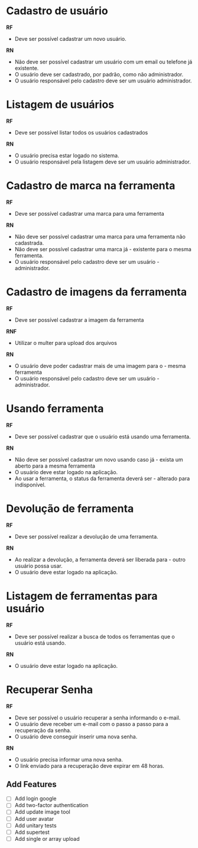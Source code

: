 # Cadastro de usuário

**RF** <!-- => Requisitos funcionais -->

- Deve ser possível cadastrar um novo usuário.

**RN** <!-- => Regra de negócio -->

- Não deve ser possível cadastrar um usuário com um email ou telefone já existente.
- O usuário deve ser cadastrado, por padrão, como não administrador.
- O usuário responsável pelo cadastro deve ser um usuário administrador.

# Listagem de usuários

**RF**

- Deve ser possível listar todos os usuários cadastrados

**RN**

- O usuário precisa estar logado no sistema.
- O usuário responsável pela listagem deve ser um usuário administrador.

# Cadastro de marca na ferramenta

**RF**

- Deve ser possível cadastrar uma marca para uma ferramenta

**RN**

- Não deve ser possível cadastrar uma marca para uma ferramenta não cadastrada.
- Não deve ser possível cadastrar uma marca já - existente para o mesma ferramenta.
- O usuário responsável pelo cadastro deve ser um usuário - administrador.

# Cadastro de imagens da ferramenta

**RF**

- Deve ser possível cadastrar a imagem da ferramenta

**RNF**

- Utilizar o multer para upload dos arquivos

**RN**

- O usuário deve poder cadastrar mais de uma imagem para o - mesma ferramenta
- O usuário responsável pelo cadastro deve ser um usuário - administrador.

# Usando ferramenta

**RF**

- Deve ser possível cadastrar que o usuário está usando uma ferramenta.

**RN**

- Não deve ser possível cadastrar um novo usando caso já - exista um aberto para a mesma ferramenta
- O usuário deve estar logado na aplicação.
- Ao usar a ferramenta, o status da ferramenta deverá ser - alterado para indisponível.

# Devolução de ferramenta

**RF**

- Deve ser possível realizar a devolução de uma ferramenta.

**RN**

- Ao realizar a devolução, a ferramenta deverá ser liberada para - outro usuário possa usar.
- O usuário deve estar logado na aplicação.

# Listagem de ferramentas para usuário

**RF**

- Deve ser possível realizar a busca de todos os ferramentas que o usuário está usando.

**RN**

- O usuário deve estar logado na aplicação.

# Recuperar Senha

**RF**

- Deve ser possível o usuário recuperar a senha informando o e-mail.
- O usuário deve receber um e-mail com o passo a passo para a recuperação da senha.
- O usuário deve conseguir inserir uma nova senha.

**RN**

- O usuário precisa informar uma nova senha.
- O link enviado para a recuperação deve expirar em 48 horas.

<!--
<h1 align="center">
  <img alt="Rocket.Q" title="Rocket.Q" src=".github/rocketq.png" width="220px" />
</h1>

<p align="center">
  <a href="#-tecnologias">Tecnologias</a>&nbsp;&nbsp;&nbsp;|&nbsp;&nbsp;&nbsp;
  <a href="#-projeto">Projeto</a>&nbsp;&nbsp;&nbsp;|&nbsp;&nbsp;&nbsp;
  <a href="#-layout">Layout</a>&nbsp;&nbsp;&nbsp;|&nbsp;&nbsp;&nbsp;
  <a href="#memo-licença">Licença</a>
</p>

<p align="center">
 <img src="https://img.shields.io/static/v1?label=PRs&message=welcome&color=49AA26&labelColor=000000" alt="PRs welcome!" />

  <img alt="License" src="https://img.shields.io/static/v1?label=license&message=MIT&color=49AA26&labelColor=000000">
</p>

<br>

<p align="center">
  <img alt="Rocket.Q" src=".github/capa.png" width="100%">
</p>

## 🚀 Tecnologias

Esse projeto foi desenvolvido com as seguintes tecnologias:

- HTML
- CSS
- JavaScript
- NodeJS
- EJS
- Express
- SQLite

## 💻 Projeto

O Rocket.Q é uma aplicação de interação através de perguntas, sendo possível criar uma sala para internautas anônimos fazerem perguntas e o criador da sala em posse de uma senha gerenciar essas perguntas e marcar como lidas.

## 🔖 Layout

Você pode visualizar o layout do projeto através [desse link](https://www.figma.com/community/file/1009821158959690135/Roquet.q). É necessário ter conta no [Figma](https://figma.com) para acessá-lo.

## :memo: Licença

Esse projeto está sob a licença MIT. Veja o arquivo [LICENSE](.github/LICENSE.md) para mais detalhes.

---

  Feito com ♥ by Rocketseat :wave: [Participe da nossa comunidade!](https://discordapp.com/invite/gCRAFhc) -->

## Add Features

- [ ] Add login google
- [ ] Add two-factor authentication
- [ ] Add update image tool
- [ ] Add user avatar
- [ ] Add unitary tests
- [ ] Add supertest
- [ ] Add single or array upload
